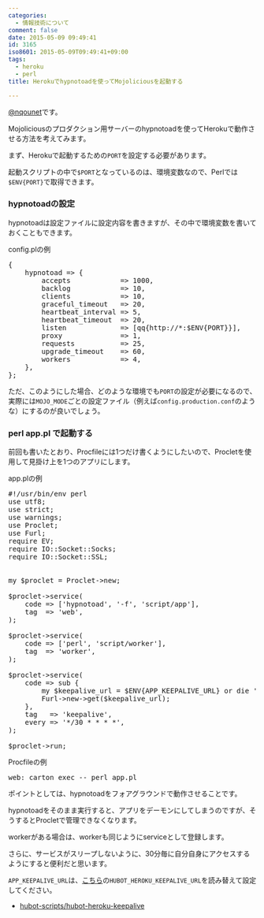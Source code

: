```yaml
---
categories:
  - 情報技術について
comment: false
date: 2015-05-09 09:49:41
id: 3165
iso8601: 2015-05-09T09:49:41+09:00
tags:
  - heroku
  - perl
title: Herokuでhypnotoadを使ってMojoliciousを起動する

---
```


<p><a href="https://twitter.com/nqounet">@nqounet</a>です。</p>

<p>Mojoliciousのプロダクション用サーバーのhypnotoadを使ってHerokuで動作させる方法を考えてみます。</p>



<p>まず、Herokuで起動するための<code>PORT</code>を設定する必要があります。</p>

<p>起動スクリプトの中で<code>$PORT</code>となっているのは、環境変数なので、Perlでは<code>$ENV{PORT}</code>で取得できます。</p>

<h3>hypnotoadの設定</h3>

<p>hypnotoadは設定ファイルに設定内容を書きますが、その中で環境変数を書いておくこともできます。</p>

<p>config.plの例</p>

<pre>
{
    hypnotoad => {
        accepts            => 1000,
        backlog            => 10,
        clients            => 10,
        graceful_timeout   => 20,
        heartbeat_interval => 5,
        heartbeat_timeout  => 20,
        listen             => [qq{http://*:$ENV{PORT}}],
        proxy              => 1,
        requests           => 25,
        upgrade_timeout    => 60,
        workers            => 4,
    },
};
</pre>

<p>ただ、このようにした場合、どのような環境でも<code>PORT</code>の設定が必要になるので、実際には<code>MOJO_MODE</code>ごとの設定ファイル（例えば<code>config.production.conf</code>のような）にするのが良いでしょう。</p>

<h3>perl app.pl で起動する</h3>

<p>前回も書いたとおり、Procfileには1つだけ書くようにしたいので、Procletを使用して見掛け上を1つのアプリにします。</p>

<p>app.plの例</p>

<pre>
#!/usr/bin/env perl
use utf8;
use strict;
use warnings;
use Proclet;
use Furl;
require EV;
require IO::Socket::Socks;
require IO::Socket::SSL;


my $proclet = Proclet->new;

$proclet->service(
    code => ['hypnotoad', '-f', 'script/app'],
    tag  => 'web',
);

$proclet->service(
    code => ['perl', 'script/worker'],
    tag  => 'worker',
);

$proclet->service(
    code => sub {
        my $keepalive_url = $ENV{APP_KEEPALIVE_URL} or die 'set env APP_KEEPALIVE_URL.';
        Furl->new->get($keepalive_url);
    },
    tag   => 'keepalive',
    every => '*/30 * * * *',
);

$proclet->run;
</pre>

<p>Procfileの例</p>

<pre>
web: carton exec -- perl app.pl
</pre>

<p>ポイントとしては、hypnotoadをフォアグラウンドで動作させることです。</p>

<p>hypnotoadをそのまま実行すると、アプリをデーモンにしてしまうのですが、そうするとProcletで管理できなくなります。</p>

<p>workerがある場合は、workerも同じようにserviceとして登録します。</p>

<p>さらに、サービスがスリープしないように、30分毎に自分自身にアクセスするようにすると便利だと思います。</p>

<p><code>APP_KEEPALIVE_URL</code>は、<a href="https://github.com/hubot-scripts/hubot-heroku-keepalive">こちら</a>の<code>HUBOT_HEROKU_KEEPALIVE_URL</code>を読み替えて設定してください。</p>

<ul>
<li><a href="https://github.com/hubot-scripts/hubot-heroku-keepalive">hubot-scripts/hubot-heroku-keepalive</a></li>
</ul>
    	